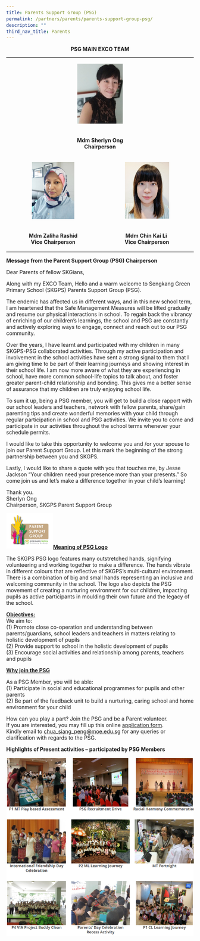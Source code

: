 ```yaml
---
title: Parents Support Group (PSG)
permalink: /partners/parents/parents-support-group-psg/
description: ""
third_nav_title: Parents
---
```

<p style="text-align: center;"><strong>PSG MAIN EXCO TEAM</strong></p>
<table>
<tbody>
<tr>
<td colspan="2"><p style="text-align: center;"><img style="width: 25%;" src="/images/psg1.jpg"></p>
</td>
</tr>
<tr><td colspan="2">
<p style="text-align: center;"><strong>Mdm Sherlyn Ong<br></strong><strong>Chairperson</strong></p>
</td>
</tr>
<tr>
<td style="width: 50%; text-align: center;"><p style="text-align: center;"><img style="width: 48%;" src="/images/psg2.jpg"></p></td>
<td style="width: 50%; text-align: center;"><p style="text-align: center;"><img style="width: 50%;" src="/images/psg3.jpg"></p></td>
</tr>
<tr>
<td style="text-align: center;">
<p><strong>Mdm Zaliha Rashid<br></strong><strong>Vice Chairperson</strong></p>
</td>
<td style="text-align: center;">
<p><strong>Mdm Chin Kai Li&nbsp;<br></strong><strong>Vice Chairperson</strong></p>
</td>
</tr>
</tbody>
</table>
<p><strong>Message from the Parent Support Group (PSG) Chairperson</strong></p>
<p>Dear Parents of fellow SKGians,</p>
<p>Along with my EXCO Team, Hello and a warm welcome to Sengkang Green Primary School (SKGPS) Parents Support Group (PSG).</p>
<p>The endemic has affected us in different ways, and in this new school term, I am heartened that the Safe Management Measures will be lifted gradually and resume our physical interactions in school. To regain back the vibrancy of enriching of our children’s learnings, the school and PSG are constantly and actively exploring ways to engage, connect and reach out to our PSG community.</p>
<p>Over the years, I have learnt and participated with my children in many SKGPS-PSG collaborated activities. Through my active participation and involvement in the school activities have sent a strong signal to them that I am giving time to be part of their learning journeys and showing interest in their school life. I am now more aware of what they are experiencing in school, have more common school-life topics to talk about, and foster greater parent-child relationship and bonding. This gives me a better sense of assurance that my children are truly enjoying school life.</p>
<p>To sum it up, being a PSG member, you will get to build a close rapport with our school leaders and teachers, network with fellow parents, share/gain parenting tips and create wonderful memories with your child through regular participation in school and PSG activities. We invite you to come and participate in our activities throughout the school terms whenever your schedule permits.</p>
<p>I would like to take this opportunity to welcome you and /or your spouse to join our Parent Support Group. Let this mark the beginning of the strong partnership between you and SKGPS.</p>
<p>Lastly, I would like to share a quote with you that touches me, by Jesse Jackson “Your children need your presence more than your presents.” So come join us and let’s make a difference together in your child’s learning!</p>
<p>Thank you.<br>Sherlyn Ong<br>Chairperson, SKGPS Parent Support Group</p>
<img style="width: 25%;" src="/images/skgp psg logo revised 2022 small.png" align="left"><br><br><br><br>
<p><strong><u>Meaning of PSG Logo</u></strong></p>
<p>The SKGPS PSG logo features many outstretched hands, signifying volunteering and working together to make a difference. The hands vibrate in different colours that are reflective of SKGPS’s multi-cultural environment. There is a combination of big and small hands representing an inclusive and welcoming community in the school. The logo also depicts the PSG movement of creating a nurturing environment for our children, impacting pupils as active participants in moulding their own future and the legacy of the school.</p>
<p><strong><u>Objectives:</u></strong><br>We aim to:<br>(1) Promote close co-operation and understanding between parents/guardians, school leaders and teachers in matters relating to holistic development of pupils<br>(2) Provide support to school in the holistic development of pupils<br>(3) Encourage social activities and relationship among parents, teachers and pupils</p>
<p><strong><u>Why join the PSG</u></strong></p>
<p>As a PSG Member, you will be able:<br>(1) Participate in social and educational programmes for pupils and other parents<br>(2) Be part of the feedback unit to build a nurturing, caring school and home environment for your child</p>
<p>How can you play a part? Join the PSG and be a Parent volunteer.<br>If you are interested, you may fill up this online&nbsp;<a href="https://docs.google.com/forms/d/e/1FAIpQLSemVCT_i3qzCI_bRaXVikW1axqClt-ZZu-2BIdKscuo-7XIhQ/viewform?usp=sf_link" target="_blank" rel="noopener">application form</a>.<br>Kindly email to&nbsp;<a href="mailto:chua_siang_peng@moe.edu.sg" target="">chua_siang_peng@moe.edu.sg</a> for any queries or clarification with regards to the PSG.</p>
<p><strong>Highlights of Present activities – participated by PSG Members</strong></p>
<img src="/images/psg.png">